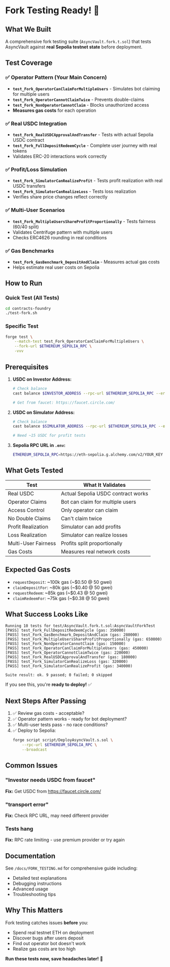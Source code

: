 # Fork Testing Ready! 🚀

## What We Built

A comprehensive fork testing suite (`AsyncVault.fork.t.sol`) that tests AsyncVault against **real Sepolia testnet state** before deployment.

## Test Coverage

### ✅ Operator Pattern (Your Main Concern)
- **`test_Fork_OperatorCanClaimForMultipleUsers`** - Simulates bot claiming for multiple users
- **`test_Fork_OperatorCannotClaimTwice`** - Prevents double-claims
- **`test_Fork_NonOperatorCannotClaim`** - Blocks unauthorized access
- **Measures gas costs** for each operation

### ✅ Real USDC Integration
- **`test_Fork_RealUSDCApprovalAndTransfer`** - Tests with actual Sepolia USDC contract
- **`test_Fork_FullDepositRedeemCycle`** - Complete user journey with real tokens
- Validates ERC-20 interactions work correctly

### ✅ Profit/Loss Simulation
- **`test_Fork_SimulatorCanRealizeProfit`** - Tests profit realization with real USDC transfers
- **`test_Fork_SimulatorCanRealizeLoss`** - Tests loss realization
- Verifies share price changes reflect correctly

### ✅ Multi-User Scenarios
- **`test_Fork_MultipleUsersShareProfitProportionally`** - Tests fairness (60/40 split)
- Validates Centrifuge pattern with multiple users
- Checks ERC4626 rounding in real conditions

### ✅ Gas Benchmarks
- **`test_Fork_GasBenchmark_DepositAndClaim`** - Measures actual gas costs
- Helps estimate real user costs on Sepolia

## How to Run

### Quick Test (All Tests)
```bash
cd contracts-foundry
./test-fork.sh
```

### Specific Test
```bash
forge test \
    --match-test test_Fork_OperatorCanClaimForMultipleUsers \
    --fork-url $ETHEREUM_SEPOLIA_RPC \
    -vvv
```

## Prerequisites

1. **USDC on Investor Address:**
   ```bash
   # Check balance
   cast balance $INVESTOR_ADDRESS --rpc-url $ETHEREUM_SEPOLIA_RPC --erc20 0x1c7D4B196Cb0C7B01d743Fbc6116a902379C7238
   
   # Get from faucet: https://faucet.circle.com/
   ```

2. **USDC on Simulator Address:**
   ```bash
   # Check balance
   cast balance $SIMULATOR_ADDRESS --rpc-url $ETHEREUM_SEPOLIA_RPC --erc20 0x1c7D4B196Cb0C7B01d743Fbc6116a902379C7238
   
   # Need ~15 USDC for profit tests
   ```

3. **Sepolia RPC URL in `.env`:**
   ```bash
   ETHEREUM_SEPOLIA_RPC=https://eth-sepolia.g.alchemy.com/v2/YOUR_KEY
   ```

## What Gets Tested

| Test | What It Validates |
|------|-------------------|
| Real USDC | Actual Sepolia USDC contract works |
| Operator Claims | Bot can claim for multiple users |
| Access Control | Only operator can claim |
| No Double Claims | Can't claim twice |
| Profit Realization | Simulator can add profits |
| Loss Realization | Simulator can realize losses |
| Multi-User Fairness | Profits split proportionally |
| Gas Costs | Measures real network costs |

## Expected Gas Costs

- `requestDeposit`: ~100k gas (~$0.50 @ 50 gwei)
- `claimDepositFor`: ~80k gas (~$0.40 @ 50 gwei)
- `requestRedeem`: ~85k gas (~$0.43 @ 50 gwei)
- `claimRedeemFor`: ~75k gas (~$0.38 @ 50 gwei)

## What Success Looks Like

```
Running 10 tests for test/AsyncVault.fork.t.sol:AsyncVaultForkTest
[PASS] test_Fork_FullDepositRedeemCycle (gas: 350000)
[PASS] test_Fork_GasBenchmark_DepositAndClaim (gas: 280000)
[PASS] test_Fork_MultipleUsersShareProfitProportionally (gas: 650000)
[PASS] test_Fork_NonOperatorCannotClaim (gas: 150000)
[PASS] test_Fork_OperatorCanClaimForMultipleUsers (gas: 450000)
[PASS] test_Fork_OperatorCannotClaimTwice (gas: 220000)
[PASS] test_Fork_RealUSDCApprovalAndTransfer (gas: 180000)
[PASS] test_Fork_SimulatorCanRealizeLoss (gas: 320000)
[PASS] test_Fork_SimulatorCanRealizeProfit (gas: 340000)

Suite result: ok. 9 passed; 0 failed; 0 skipped
```

If you see this, you're **ready to deploy!** ✅

## Next Steps After Passing

1. ✅ Review gas costs - acceptable?
2. ✅ Operator pattern works - ready for bot deployment?
3. ✅ Multi-user tests pass - no race conditions?
4. ✅ Deploy to Sepolia:
   ```bash
   forge script script/DeployAsyncVault.s.sol \
       --rpc-url $ETHEREUM_SEPOLIA_RPC \
       --broadcast
   ```

## Common Issues

### "Investor needs USDC from faucet"
**Fix:** Get USDC from https://faucet.circle.com/

### "transport error"
**Fix:** Check RPC URL, may need different provider

### Tests hang
**Fix:** RPC rate limiting - use premium provider or try again

## Documentation

See `/docs/FORK_TESTING.md` for comprehensive guide including:
- Detailed test explanations
- Debugging instructions
- Advanced usage
- Troubleshooting tips

## Why This Matters

Fork testing catches issues **before** you:
- Spend real testnet ETH on deployment
- Discover bugs after users deposit
- Find out operator bot doesn't work
- Realize gas costs are too high

**Run these tests now, save headaches later!** 🎯

